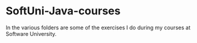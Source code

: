 # SoftUni-Java-courses

In the various folders are some of the exercises I do during my courses at Software University.
